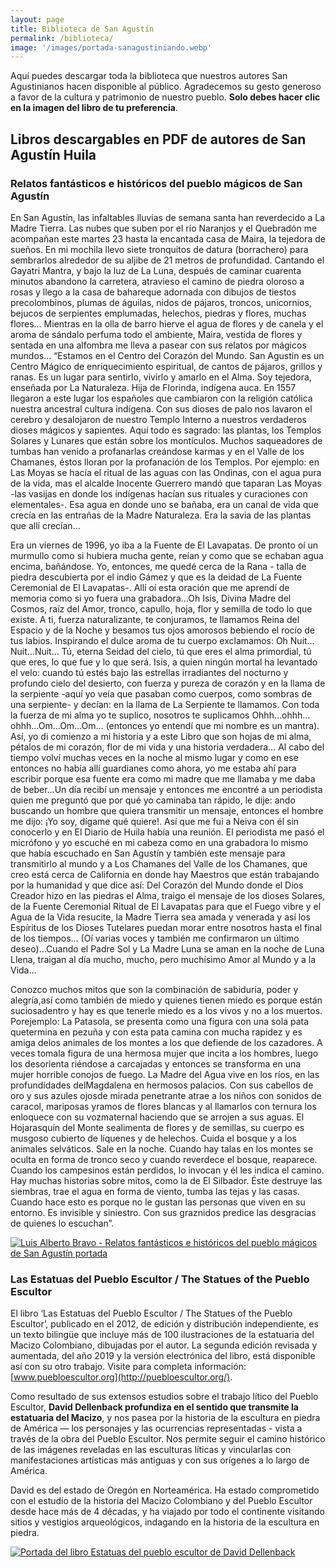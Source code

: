 ```yaml
---
layout: page
title: Biblioteca de San Agustín
permalink: /biblioteca/
image: '/images/portada-sanagustiniando.webp'
---
```

Aquí puedes descargar toda la biblioteca que nuestros autores San Agustinianos hacen disponible al público. Agradecemos su gesto generoso a favor de la cultura y patrimonio de nuestro pueblo. **Solo debes hacer clic en la imagen del libro de tu preferencia**.

## Libros descargables en PDF de autores de San Agustín Huila

### Relatos fantásticos e históricos del pueblo mágicos de San Agustín

En San Agustín, las infaltables lluvias de semana santa han reverdecido a La Madre Tierra. Las nubes que suben por el río Naranjos y el Quebradón me acompañan este martes 23 hasta la encantada casa de Maira, la tejedora de sueños. En mi mochila llevo siete tronquitos de datura (borrachero) para sembrarlos alrededor de su aljibe de 21 metros de profundidad. Cantando el Gayatri Mantra, y bajo la luz de La Luna, después de caminar cuarenta minutos abandono la carretera, atravieso el camino de piedra oloroso a rosas y llego a la casa de bahareque adornada con dibujos de tiestos precolombinos, plumas de águilas, nidos de pájaros, troncos, unicornios, bejucos de serpientes emplumadas, helechos, piedras y flores, muchas flores… Mientras en la olla de barro hierve el agua de flores y de canela y el aroma de sándalo perfuma todo el ambiente, Maira, vestida de flores y sentada en una alfombra me lleva a pasear con sus relatos por mágicos mundos… “Estamos en el Centro del Corazón del Mundo. San Agustín es un Centro Mágico de enriquecimiento espiritual, de cantos de pájaros, grillos y ranas. Es un lugar para sentirlo, vivirlo y amarlo en el Alma. Soy tejedora, enseñada por La Naturaleza. Hija de Florinda, indígena auca. En 1557 llegaron a este lugar los españoles que cambiaron con la religión católica nuestra ancestral cultura indígena. Con sus dioses de palo nos lavaron el cerebro y desalojaron de nuestro Templo Interno a nuestros verdaderos dioses mágicos y sapientes. Aquí todo es sagrado: las plantas, los Templos Solares y Lunares que están sobre los montículos. Muchos saqueadores de tumbas han venido a profanarlas creándose karmas y en el Valle de los Chamanes, éstos lloran por la profanación de los Templos. Por ejemplo: en Las Moyas se hacía el ritual de las aguas con las Ondinas, con el agua pura de la vida, mas el alcalde Inocente Guerrero mandó que taparan Las Moyas -las vasijas en donde los indígenas hacían sus rituales y curaciones con elementales-. Esa agua en donde uno se bañaba, era un canal de vida que crecía en las entrañas de la Madre Naturaleza. Era la savia de las plantas que allí crecían…

Era un viernes de 1996, yo iba a la Fuente de El Lavapatas. De pronto oí un murmullo como si hubiera mucha gente, reían y como que se echaban agua encima, bañándose. Yo, entonces, me quedé cerca de la Rana - talla de piedra descubierta por el indio Gámez y que es la deidad de La Fuente Ceremonial de El Lavapatas-. Allí oí esta oración que me aprendí de memoria como si yo fuera una grabadora…Oh Isis, Divina Madre del Cosmos, raíz del Amor, tronco, capullo, hoja, flor y semilla de todo lo que existe. A ti, fuerza naturalizante, te conjuramos, te llamamos Reina del Espacio y de la Noche y  besamos tus ojos amorosos bebiendo el rocío de tus labios. Inspirando el dulce aroma de tu cuerpo exclamamos: Oh Nuit… Nuit…Nuit… Tú, eterna Seidad del cielo, tú que eres el alma primordial, tú que eres, lo que fue y lo que será. Isis, a quien ningún mortal ha levantado el velo: cuando tú estés bajo las estrellas irradiantes del nocturno y profundo cielo del desierto, con fuerza y pureza de corazón y en la llama de la serpiente -aquí yo veía que pasaban como cuerpos, como sombras de una serpiente- y decían: en la llama de La Serpiente te llamamos. Con toda la fuerza de mi alma yo te suplico, nosotros te suplicamos Ohhh…ohhh…ohhh…Om…Om…Om… (entonces yo entendí que mi nombre es un mantra). Así, yo di comienzo a mi historia y a este Libro que son hojas de mi alma, pétalos de mi corazón, flor de mi vida y una historia verdadera… Al cabo del tiempo volví muchas veces en la noche al mismo lugar y como en ese entonces no había allí guardianes como ahora, yo me estaba ahí para escribir porque esa fuente era como mi madre que me llamaba y me daba de beber…Un día recibí un mensaje y entonces me encontré a un periodista quien me preguntó que por qué yo caminaba tan rápido, le dije: ando buscando un hombre que quiera transmitir un mensaje, entonces el hombre me dijo: ¡Yo soy, dígame qué quiere!. Así que me fui a Neiva con él sin conocerlo y en El Diario de Huila había una reunión. El periodista me pasó el micrófono y yo escuché en mi cabeza como en una grabadora lo mismo que había escuchado en San Agustín y también este mensaje para transmitirlo al mundo y a Los Chamanes del Valle de los Chamanes, que creo está cerca de California en donde hay Maestros que están trabajando por la humanidad y que dice así: Del Corazón del Mundo donde el Dios Creador hizo en las piedras el Alma, traigo el mensaje de los dioses Solares, de la Fuente Ceremonial Ritual de El Lavapatas para que el Fuego vibre y el Agua de la Vida resucite, la Madre Tierra sea amada y venerada y así los Espíritus de los Dioses Tutelares puedan morar entre nosotros hasta el final de los tiempos… (Oí varias voces y también me confirmaron un último deseo)…Cuando el Padre Sol y La Madre Luna se aman en la noche de Luna Llena, traigan al día mucho, mucho, pero muchísimo Amor al Mundo y a la Vida…

Conozco muchos mitos que son la combinación de sabiduría, poder y alegría,así como también de miedo y quienes tienen miedo es porque están suciosadentro y hay es que tenerle miedo es a los vivos y no a los muertos. Porejemplo: La Patasola, se presenta como una figura con una sola pata quetermina en pezuña y con esta pata camina con mucha rapidez y es amiga delos animales de los montes a los que defiende de los cazadores. A veces tomala figura de una hermosa mujer que incita a los hombres, luego los desorienta riéndose a carcajadas y entonces se transforma en una mujer horrible conojos de fuego. La Madre del Agua vive en los ríos, en las profundidades delMagdalena en hermosos palacios. Con sus cabellos de oro y sus azules ojosde mirada penetrante atrae a los niños con sonidos de caracol, mariposas yramos de flores blancas y al llamarlos con ternura los enloquece con su vozmaternal haciendo que se arrojen a sus aguas. El Hojarasquín del Monte sealimenta de flores y de semillas, su cuerpo es musgoso cubierto de líquenes y de helechos. Cuida el bosque y a los animales selváticos. Sale en la noche. Cuando hay talas en los montes se oculta en forma de tronco seco y cuando reverdece el bosque, reaparece. Cuando los campesinos están perdidos, lo invocan y él les indica el camino. Hay muchas historias sobre mitos, como la de El Silbador. Éste destruye las siembras, trae el agua en forma de viento, tumba las tejas y las casas. Cuando hace esto es porque no le gustan las personas que viven en su entorno. Es invisible y siniestro. Con sus graznidos predice las desgracias de quienes lo escuchan”.

[![Luis Alberto Bravo - Relatos fantásticos e históricos del pueblo mágicos de San Agustín portada]({{site.baseurl}}/images/luis-alberto-bravo/portada-libro-a.webp "Libro Relatos fantásticos e históricos del pueblo mágicos de San Agustín")](https://drive.google.com/file/d/1BKGwEk8P8qkezCmHTMcorwaYcm0uYnQ-/view?usp=sharing)

### Las Estatuas del Pueblo Escultor / The Statues of the Pueblo Escultor

El libro ‘Las Estatuas del Pueblo Escultor / The Statues of the Pueblo Escultor’, publicado en el 2012, de edición y distribución independiente, es un texto bilingüe que incluye más de 100 ilustraciones de la estatuaria del Macizo Colombiano, dibujadas por el autor. La segunda edición revisada y aumentada, del año 2019 y la versión electrónica del libro, está disponible así con su otro trabajo. Visite para completa información: [www.puebloescultor.org](http://puebloescultor.org/).

Como resultado de sus extensos estudios sobre el trabajo lítico del Pueblo Escultor, **David Dellenback profundiza en el sentido que transmite la estatuaria del Macizo**, y nos pasea por la historia de la escultura en piedra de América — los personajes y las ocurrencias representadas - vista a través de la obra del Pueblo Escultor. Nos permite seguir el camino histórico de las imágenes reveladas en las esculturas líticas y vincularlas con manifestaciones artísticas más antiguas y con sus orígenes a lo largo de América.

David es del estado de Oregón en Norteamérica. Ha estado comprometido con el estudio de la historia del Macizo Colombiano y del Pueblo Escultor desde hace más de 4 décadas, y ha viajado por todo el continente visitando sitios y vestigios arqueológicos, indagando en la historia de la escultura en piedra.

[![Portada del libro Estatuas del pueblo escultor de David Dellenback]({{site.baseurl}}/images/david-dellenback/libro-estatuas-pueblo-escultor-a.webp "Libro Estatuas del Pueblo Escultor")](http://puebloescultor.org/publicaciones/lasestatuasdelpuebloescultor_dellenback_2012.pdf)
